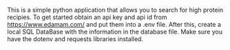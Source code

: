 This is a simple python application that allows you to search for high protein recipies. 
To get started obtain an api key and api id from https://www.edamam.com/ and put them into a .env file.
After this, create a local SQL DataBase with the information in the database file. 
Make sure you have the dotenv and requests libraries installed. 

